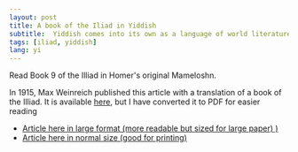 ```yaml
---
layout: post
title: A book of the Iliad in Yiddish
subtitle:  Yiddish comes into its own as a language of world literature
tags: [iliad, yiddish]
lang: yi
---
```


Read Book 9 of the Illiad in Homer's original Mameloshn. 

<!--end.excerpt-->

In 1915, Max Weinreich published this article with a translation of a book of the Illiad. It is available [here](https://www.epaveldas.lt/object/recordDescription/LNB/C1B0001125164), but I have converted it to PDF for easier reading 

- [Article here in large format (more readable but sized for large paper) )](/content/Weinreich-Iliad-A3.pdf)
- [Article here in normal size (good for printing)](/content/Weinreich-Iliad-A4.pdf)
